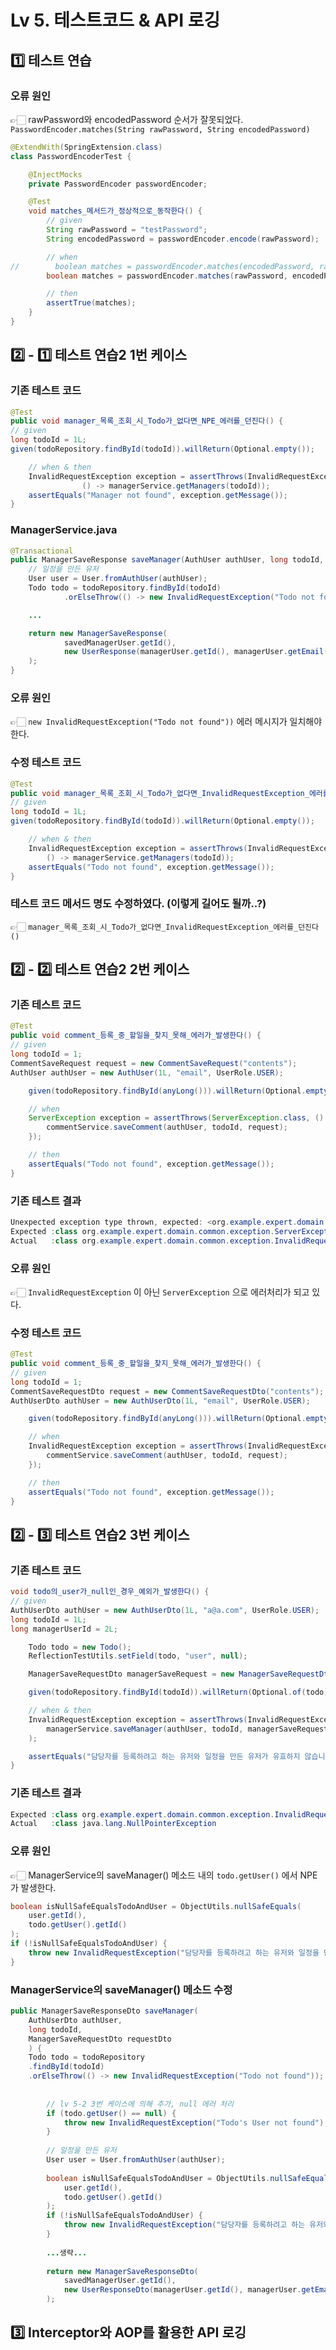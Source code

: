 # Lv 5. 테스트코드 & API 로깅
## 1️⃣ 테스트 연습
### 오류 원인 
👉🏻 rawPassword와 encodedPassword 순서가 잘못되었다.
`PasswordEncoder.matches(String rawPassword, String encodedPassword)`
```java
@ExtendWith(SpringExtension.class)
class PasswordEncoderTest {

    @InjectMocks
    private PasswordEncoder passwordEncoder;

    @Test
    void matches_메서드가_정상적으로_동작한다() {
        // given
        String rawPassword = "testPassword";
        String encodedPassword = passwordEncoder.encode(rawPassword);

        // when
//        boolean matches = passwordEncoder.matches(encodedPassword, rawPassword); // 수정 전
        boolean matches = passwordEncoder.matches(rawPassword, encodedPassword); // 수정 후

        // then
        assertTrue(matches);
    }
}
```

## 2️⃣ - 1️⃣ 테스트 연습2 1번 케이스
### 기존 테스트 코드
```java
@Test
public void manager_목록_조회_시_Todo가_없다면_NPE_에러를_던진다() {
// given
long todoId = 1L;
given(todoRepository.findById(todoId)).willReturn(Optional.empty());

    // when & then
    InvalidRequestException exception = assertThrows(InvalidRequestException.class, 
			    () -> managerService.getManagers(todoId));
    assertEquals("Manager not found", exception.getMessage());
}
```
### ManagerService.java
```java
@Transactional
public ManagerSaveResponse saveManager(AuthUser authUser, long todoId, ManagerSaveRequest managerSaveRequest) {
    // 일정을 만든 유저
    User user = User.fromAuthUser(authUser);
    Todo todo = todoRepository.findById(todoId)
            .orElseThrow(() -> new InvalidRequestException("Todo not found"));

    ...

    return new ManagerSaveResponse(
            savedManagerUser.getId(),
            new UserResponse(managerUser.getId(), managerUser.getEmail())
    );
}
```
### 오류 원인
👉🏻 `new InvalidRequestException("Todo not found"))` 에러 메시지가 일치해야 한다.

### 수정 테스트 코드
```java
@Test
public void manager_목록_조회_시_Todo가_없다면_InvalidRequestException_에러를_던진다() {
// given
long todoId = 1L;
given(todoRepository.findById(todoId)).willReturn(Optional.empty());

    // when & then
    InvalidRequestException exception = assertThrows(InvalidRequestException.class,
        () -> managerService.getManagers(todoId));
    assertEquals("Todo not found", exception.getMessage());
}
```

### 테스트 코드 메서드 명도 수정하였다. (이렇게 길어도 될까..?)
👉🏻 `manager_목록_조회_시_Todo가_없다면_InvalidRequestException_에러를_던진다()`


## 2️⃣ - 2️⃣ 테스트 연습2 2번 케이스
### 기존 테스트 코드
```java
@Test
public void comment_등록_중_할일을_찾지_못해_에러가_발생한다() {
// given
long todoId = 1;
CommentSaveRequest request = new CommentSaveRequest("contents");
AuthUser authUser = new AuthUser(1L, "email", UserRole.USER);

    given(todoRepository.findById(anyLong())).willReturn(Optional.empty());

    // when
    ServerException exception = assertThrows(ServerException.class, () -> {
        commentService.saveComment(authUser, todoId, request);
    });

    // then
    assertEquals("Todo not found", exception.getMessage());
}
```
### 기존 테스트 결과
```java
Unexpected exception type thrown, expected: <org.example.expert.domain.common.exception.ServerException> but was: <org.example.expert.domain.common.exception.InvalidRequestException>
Expected :class org.example.expert.domain.common.exception.ServerException
Actual   :class org.example.expert.domain.common.exception.InvalidRequestException
```

### 오류 원인
👉🏻 `InvalidRequestException` 이 아닌 `ServerException` 으로 에러처리가 되고 있다. 

### 수정 테스트 코드
```java
@Test
public void comment_등록_중_할일을_찾지_못해_에러가_발생한다() {
// given
long todoId = 1;
CommentSaveRequestDto request = new CommentSaveRequestDto("contents");
AuthUserDto authUser = new AuthUserDto(1L, "email", UserRole.USER);

    given(todoRepository.findById(anyLong())).willReturn(Optional.empty());

    // when
    InvalidRequestException exception = assertThrows(InvalidRequestException.class, () -> {
        commentService.saveComment(authUser, todoId, request);
    });

    // then
    assertEquals("Todo not found", exception.getMessage());
}
```

## 2️⃣ - 3️⃣ 테스트 연습2 3번 케이스
### 기존 테스트 코드
```java
void todo의_user가_null인_경우_예외가_발생한다() {
// given
AuthUserDto authUser = new AuthUserDto(1L, "a@a.com", UserRole.USER);
long todoId = 1L;
long managerUserId = 2L;

    Todo todo = new Todo();
    ReflectionTestUtils.setField(todo, "user", null);

    ManagerSaveRequestDto managerSaveRequest = new ManagerSaveRequestDto(managerUserId);

    given(todoRepository.findById(todoId)).willReturn(Optional.of(todo));

    // when & then
    InvalidRequestException exception = assertThrows(InvalidRequestException.class, () ->
        managerService.saveManager(authUser, todoId, managerSaveRequest)
    );

    assertEquals("담당자를 등록하려고 하는 유저와 일정을 만든 유저가 유효하지 않습니다.", exception.getMessage());
}
```
### 기존 테스트 결과
```java
Expected :class org.example.expert.domain.common.exception.InvalidRequestException
Actual   :class java.lang.NullPointerException
```
### 오류 원인
👉🏻 ManagerService의 saveManager() 메소드 내의 `todo.getUser()` 에서 NPE 가 발생한다.
```java
boolean isNullSafeEqualsTodoAndUser = ObjectUtils.nullSafeEquals(
    user.getId(),
    todo.getUser().getId()
);
if (!isNullSafeEqualsTodoAndUser) {
    throw new InvalidRequestException("담당자를 등록하려고 하는 유저와 일정을 만든 유저가 유효하지 않습니다.");
}
```

### ManagerService의 saveManager() 메소드 수정
```java
public ManagerSaveResponseDto saveManager(
    AuthUserDto authUser,
    long todoId,
    ManagerSaveRequestDto requestDto
    ) {
    Todo todo = todoRepository
    .findById(todoId)
    .orElseThrow(() -> new InvalidRequestException("Todo not found"));
    
    
        // lv 5-2 3번 케이스에 의해 추가, null 에러 처리
        if (todo.getUser() == null) {
            throw new InvalidRequestException("Todo's User not found");
        }
    
        // 일정을 만든 유저
        User user = User.fromAuthUser(authUser);
    
        boolean isNullSafeEqualsTodoAndUser = ObjectUtils.nullSafeEquals(
            user.getId(),
            todo.getUser().getId()
        );
        if (!isNullSafeEqualsTodoAndUser) {
            throw new InvalidRequestException("담당자를 등록하려고 하는 유저와 일정을 만든 유저가 유효하지 않습니다.");
        }
    
        ...생략...
        
        return new ManagerSaveResponseDto(
            savedManagerUser.getId(),
            new UserResponseDto(managerUser.getId(), managerUser.getEmail())
        );
```

## 3️⃣ Interceptor와 AOP를 활용한 API 로깅